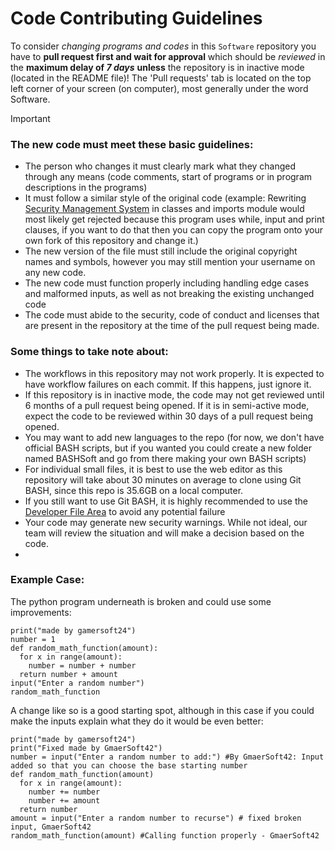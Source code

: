 # Code Contributing Guidelines

To consider *changing programs and codes* in this `Software` repository you have to **pull request first and wait for approval** which should be *reviewed* in the **maximum delay of ***7 days***** **unless** the repository is in inactive mode (located in the README file)! The 'Pull requests' tab is located on the top left corner of your screen (on computer), most generally under the word Software.

> [!IMPORTANT]
> ### The new code must meet these basic guidelines:
>
> - The person who changes it must clearly mark what they changed through any means (code comments, start of programs or in program descriptions in the programs)
> - It must follow a similar style of the original code (example: Rewriting [Security Management System](https://github.com/GamerSoft24/Software/blob/Main/PySoft/Utilities/security%20management%20system.py) in classes and imports module would most likely get rejected because this program uses while, input and print clauses, if you want to do that then you can copy the program onto your own fork of this repository and change it.)
> - The new version of the file must still include the original copyright names and symbols, however you may still mention your username on any new code.
> - The new code must function properly including handling edge cases and malformed inputs, as well as not breaking the existing unchanged code
> - The code must abide to the security, code of conduct and licenses that are present in the repository at the time of the pull request being made.
>   
> ### Some things to take note about:
>
> - The workflows in this repository may not work properly. It is expected to have workflow failures on each commit. If this happens, just ignore it.
> - If this repository is in inactive mode, the code may not get reviewed until 6 months of a pull request being opened. If it is in semi-active mode, expect the code to be reviewed within 30 days of a pull request being opened.
> - You may want to add new languages to the repo (for now, we don't have official BASH scripts, but if you wanted you could create a new folder named BASHSoft and go from there making your own BASH scripts)
> - For individual small files, it is best to use the web editor as this repository will take about 30 minutes on average to clone using Git BASH, since this repo is 35.6GB on a local computer.
> - If you still want to use Git BASH, it is highly recommended to use the [Developer File Area](/DEVELOPER.md) to avoid any potential failure
> - Your code may generate new security warnings. While not ideal, our team will review the situation and will make a decision based on the code.
> - 

### Example Case:

The python program underneath is broken and could use some improvements:

```
print("made by gamersoft24")
number = 1
def random_math_function(amount):
  for x in range(amount):
    number = number + number
  return number + amount
input("Enter a random number")
random_math_function
```

A change like so is a good starting spot, although in this case if you could make the inputs explain what they do it would be even better:

```
print("made by gamersoft24")
print("Fixed made by GmaerSoft42")
number = input("Enter a random number to add:") #By GmaerSoft42: Input added so that you can choose the base starting number
def random_math_function(amount)
  for x in range(amount):
    number += number
    number += amount
  return number
amount = input("Enter a random number to recurse") # fixed broken input, GmaerSoft42
random_math_function(amount) #Calling function properly - GmaerSoft42
```

